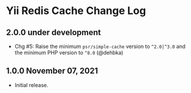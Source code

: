 # Yii Redis Cache Change Log

## 2.0.0 under development

- Chg #5: Raise the minimum `psr/simple-cache` version to `^2.0|^3.0` and the minimum PHP version to `^8.0` (@dehbka)

## 1.0.0 November 07, 2021

- Initial release.
